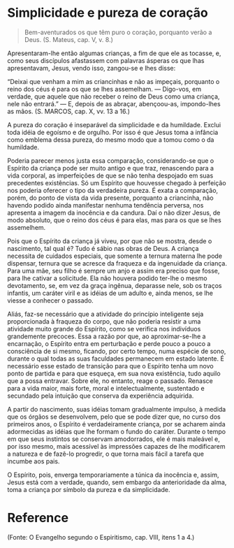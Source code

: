 # Simplicidade e pureza de coração

> Bem-aventurados os que têm puro o coração, porquanto verão a Deus. (S. Mateus, cap. V, v. 8.)

Apresentaram-lhe então algumas crianças, a fim de que ele as tocasse, e, como seus discípulos afastassem com palavras ásperas os que lhas apresentavam, Jesus, vendo isso, zangou-se e lhes disse:

“Deixai que venham a mim as criancinhas e não as impeçais, porquanto o reino dos céus é para os que se lhes assemelham. — Digo-vos, em verdade, que aquele que não receber o reino de Deus como uma criança, nele não entrará.” — E, depois de as abraçar, abençoou-as, impondo-lhes as mãos. (S. MARCOS, cap. X, vv. 13 a 16.)

A pureza do coração é inseparável da simplicidade e da humildade. Exclui toda idéia de egoísmo e de orgulho. Por isso é que Jesus toma a infância como emblema dessa pureza, do mesmo modo que a tomou como o da humildade.

Poderia parecer menos justa essa comparação, considerando-se que o Espírito da criança pode ser muito antigo e que traz, renascendo para a vida corporal, as imperfeições de que se não tenha despojado em suas precedentes existências. Só um Espírito que houvesse chegado à perfeição nos poderia oferecer o tipo da verdadeira pureza. É exata a comparação, porém, do ponto de vista da vida presente, porquanto a criancinha, não havendo podido ainda manifestar nenhuma tendência perversa, nos apresenta a imagem da inocência e da candura. Daí o não dizer Jesus, de modo absoluto, que o reino dos céus é para elas, mas para os que se lhes assemelhem.

Pois que o Espírito da criança já viveu, por que não se mostra, desde o nascimento, tal qual é? Tudo é sábio nas obras de Deus. A criança necessita de cuidados especiais, que somente a ternura materna lhe pode dispensar, ternura que se acresce da fraqueza e da ingenuidade da criança. Para uma mãe, seu filho é sempre um anjo e assim era preciso que fosse, para lhe cativar a solicitude. Ela não houvera podido ter-lhe o mesmo devotamento, se, em vez da graça ingênua, deparasse nele, sob os traços infantis, um caráter viril e as idéias de um adulto e, ainda menos, se lhe viesse a conhecer o passado.

Aliás, faz-se necessário que a atividade do princípio inteligente seja proporcionada à fraqueza do corpo, que não poderia resistir a uma atividade muito grande do Espírito, como se verifica nos indivíduos grandemente precoces. Essa a razão por que, ao aproximar-se-lhe a encarnação, o Espírito entra em perturbação e perde pouco a pouco a consciência de si mesmo, ficando, por certo tempo, numa espécie de sono, durante o qual todas as suas faculdades permanecem em estado latente. É necessário esse estado de transição para que o Espírito tenha um novo ponto de partida e para que esqueça, em sua nova existência, tudo aquilo que a possa entravar. Sobre ele, no entanto, reage o passado. Renasce para a vida maior, mais forte, moral e intelectualmente, sustentado e secundado pela intuição que conserva da experiência adquirida.

A partir do nascimento, suas idéias tomam gradualmente impulso, à medida que os órgãos se desenvolvem, pelo que se pode dizer que, no curso dos primeiros anos, o Espírito é verdadeiramente criança, por se acharem ainda adormecidas as idéias que lhe formam o fundo do caráter. Durante o tempo em que seus instintos se conservam amodorrados, ele é mais maleável e, por isso mesmo, mais acessível às impressões capazes de lhe modificarem a natureza e de fazê-lo progredir, o que torna mais fácil a tarefa que incumbe aos pais.

O Espírito, pois, enverga temporariamente a túnica da inocência e, assim, Jesus está com a verdade, quando, sem embargo da anterioridade da alma, toma a criança por símbolo da pureza e da simplicidade.

# Reference
(Fonte: O Evangelho segundo o Espiritismo, cap. VIII, itens 1 a 4.)